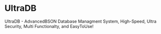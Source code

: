 # UltraDB
UltraDB - AdvancedBSON Database Managment System, High-Speed, Ultra Security, Multi Functionalty, and EasyToUse!
